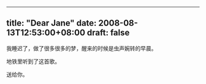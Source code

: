 
---
title: "Dear Jane"
date: 2008-08-13T12:53:00+08:00
draft: false
---

<p>我睡迟了，做了很多很多的梦，醒来的时候是虫声婉转的早晨。</p> 
<p>地铁里听到了这首歌。</p> 
<p>送给你。</p> 

